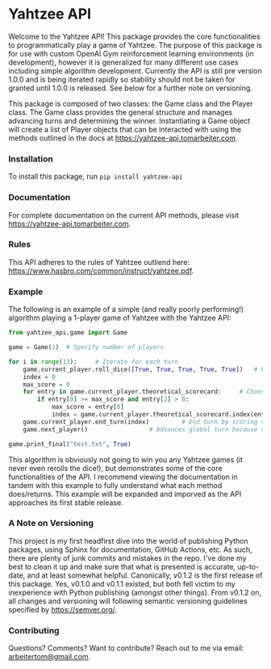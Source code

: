# Yahtzee API
Welcome to the Yahtzee API! This package provides the core functionalities to programmatically play a game of Yahtzee. The purpose of this package is for use with custom OpenAI Gym reinforcement learning environments (in development), however it is generalized for many different use cases including simple algorithm development. Currently the API is still pre version 1.0.0 and is being iterated rapidly so stability should not be taken for granted until 1.0.0 is released. See below for a further note on versioning.

This package is composed of two classes: the Game class and the Player class. The Game class provides the general structure and manages advancing turns and determining the winner. 
Instantiating a Game object will create a list of Player objects that can be interacted with using the methods outlined in the docs at https://yahtzee-api.tomarbeiter.com.

### Installation
To install this package, run `pip install yahtzee-api`

### Documentation
For complete documentation on the current API methods, please visit https://yahtzee-api.tomarbeiter.com.

### Rules
This API adheres to the rules of Yahtzee outliend here: https://www.hasbro.com/common/instruct/yahtzee.pdf.

### Example
The following is an example of a simple (and really poorly performing!) algorithm playing a 1-player game of Yahtzee with the Yahtzee API:

```python
from yahtzee_api.game import Game

game = Game(1)  # Specify number of players

for i in range(13):     # Iterate for each turn
    game.current_player.roll_dice([True, True, True, True, True])   # Roll all 5 dice               # Print out all possible scores based on roll
    index = 0
    max_score = 0
    for entry in game.current_player.theoretical_scorecard:     # Choose the highest possible score from that roll
        if entry[0] >= max_score and entry[2] > 0:
            max_score = entry[0]
            index = game.current_player.theoretical_scorecard.index(entry)
    game.current_player.end_turn(index)         # End turn by scoring the max value
    game.next_player()                 # Advances global turn because there is only 1 player

game.print_final("test.txt", True)
```
This algorithm is obviously not going to win you any Yahtzee games (it never even rerolls the dice!), but demonstrates some of the core functionalities of the API. I recommend viewing the documentation in tandem with this example to fully understand what each method does/returns. This example will be expanded and imporved as the API approaches its first stable release. 

### A Note on Versioning
This project is my first headfirst dive into the world of publishing Python packages, using Sphinx for documentation, GitHub Actions, etc. As such, there are plenty of junk commits and mistakes in the repo. I've done my best to clean it up and make sure that what is presented is accurate, up-to-date, and at least somewhat helpful. 
Canonically, v0.1.2 is the first release of this package. Yes, v0.1.0 and v0.1.1 existed, but both fell victim to my inexperience with Python publishing (amongst other things). From v0.1.2 on, all changes and versioning will following semantic versioning guidelines specified by https://semver.org/.

### Contributing
Questions? Comments? Want to contribute? Reach out to me via email: arbeitertom@gmail.com.
